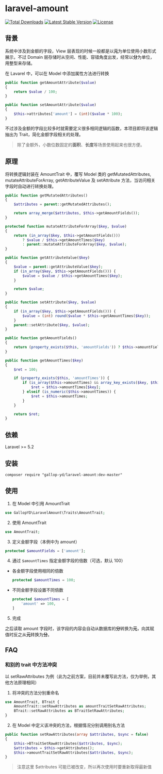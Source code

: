 # laravel-amount
<a href="https://packagist.org/packages/gallop-yd/laravel-amount"><img src="https://poser.pugx.org/gallop-yd/laravel-amount/d/total.svg" alt="Total Downloads"></a>
<a href="https://packagist.org/packages/gallop-yd/laravel-amount"><img src="https://poser.pugx.org/gallop-yd/laravel-amount/v/stable.svg" alt="Latest Stable Version"></a>
<a href="https://packagist.org/packages/gallop-yd/laravel-amount"><img src="https://poser.pugx.org/gallop-yd/laravel-amount/license.svg" alt="License"></a>

## 背景
系统中涉及到金额的字段，View 层表现的时候一般都是以**元**为单位使用小数形式展示，不过 Domain 层存储时从空间、性能、容错角度出发，经常以**分**为单位，用整型来存储。

在 Lavarel 中，可以在 Model 中添加属性方法进行转换

```php
public function getAmountAttribute($value)
{
    return $value / 100;
}

public function setAmountAttribute($value)
{
    $this->attributes['amount'] = (int)($value * 100);
}
```

不过涉及金额的字段比较多时就需要定义很多相同逻辑的函数，本项目即将该逻辑抽出为 Trait，简化金额字段相关的处理。
> 除了金额外，小数位数固定的**面积**、**长度**等场景使用起来也很方便。

## 原理

将转换逻辑封装在 AmountTrait 中，覆写 Model 类的 getMutatedAttributes, mutateAttributeForArray, getAttributeValue 及 setAttribute 方法，当访问相关字段时自动进行转换处理。

```php
public function getMutatedAttributes()
{
    $attributes = parent::getMutatedAttributes();

    return array_merge($attributes, $this->getAmountFields());
}

protected function mutateAttributeForArray($key, $value)
{
    return (in_array($key, $this->getAmountFields()))
        ? $value / $this->getAmountTimes($key)
        : parent::mutateAttributeForArray($key, $value);
}

public function getAttributeValue($key)
{
    $value = parent::getAttributeValue($key);
    if (in_array($key, $this->getAmountFields())) {
        $value = $value / $this->getAmountTimes($key);
    }

    return $value;
}

public function setAttribute($key, $value)
{
    if (in_array($key, $this->getAmountFields())) {
        $value = (int) round($value * $this->getAmountTimes($key));
    }
    parent::setAttribute($key, $value);
}

public function getAmountFields()
{
    return (property_exists($this, 'amountFields')) ? $this->amountFields : [];
}

public function getAmountTimes($key)
{
    $ret = 100;

    if (property_exists($this, 'amountTimes')) {
        if (is_array($this->amountTimes) && array_key_exists($key, $this->amountTimes)) {
            $ret = $this->amountTimes[$key];
        } elseif (is_numeric($this->amountTimes)) {
            $ret = $this->amountTimes;
        }
    }

    return $ret;
}
```

## 依赖
Laravel >= 5.2

## 安装
```
composer require "gallop-yd/laravel-amount:dev-master"
```

## 使用

1. 在 Model 中引用 AmountTrait

  ```php
  use GallopYD\LaravelAmount\Traits\AmountTrait;
  ```

2. 使用 AmountTrait

  ```php
  use AmountTrait;
  ```

3. 定义金额字段（本例中为 amount）

  ```php
  protected $amountFields = ['amount'];
  ```
4. 通过 `$amountTimes` 指定金额字段的倍数（可选，默认 100）
  * 各金额字段使用相同的倍数
    ```php
    protected $amountTimes = 100;
    ```
  * 不同金额字段设置不同倍数
    ```php
    protected $amountTimes = [
        'amount' => 100,
    ]
    ```
5. 完成

  之后读取 amount 字段时，该字段的内容会自动从数据库的**分**转换为**元**，向其赋值时反之从**元**转换为**分**。

## FAQ

### 和别的 trait 中方法冲突

以 setRawAttributes 为例（此为之前方案，目前并未覆写此方法，仅为举例，其他方法原理相同）

1. 将冲突的方法分别重命名
  ```php
  use AmountTrait, BTrait {
      AmountTrait::setRawAttributes as amountTraitSetRawAttributes;
      BTrait::setRawAttributes as BTraitSetRawAttributes;
  }
  ```

2. 在 Model 中定义该冲突的方法，根据情况分别调用别名方法
  ```php
  public function setRawAttributes(array $attributes, $sync = false)
  {
      $this->BTraitSetRawAttributes($attributes, $sync);
      $attributes = $this->getAttributes();
      $this->amountTraitSetRawAttributes($attributes, $sync);
  }
  ```
  > 注意这里 $attributes 可能已被改变，所以再次使用时要重新取得最新值
